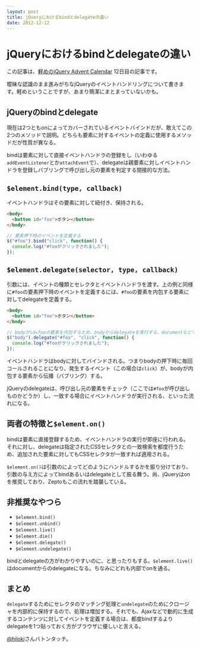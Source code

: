 ```yaml
---
layout: post
title: jQueryにおけるbindとdelegateの違い
date: 2012-12-12
---
```


# jQueryにおけるbindとdelegateの違い

この記事は、[軽めのjQuery Advent Calendar](http://www.adventar.org/calendars/29) 12日目の記事です。

曖昧な認識のまま進みがちなjQueryのイベントハンドリングについて書きます。軽めということですが、あまり簡潔にまとまっていないかも。

## jQueryのbindとdelegate

現在は2つともonによってカバーされているイベントバインドだが、敢えてこの2つのメソッドで説明。どちらも要素に対するイベントの定義に使用するメソッドだが性質が異なる。

bindは要素に対して直接イベントハンドラの登録をし（いわゆる`addEventListener`とか`attachEvent`で）、delegateは親要素に対しイベントハンドラを登録しバブリングで呼び出し元の要素を判定する間接的な方法。

## `$element.bind(type, callback)`

イベントハンドラはその要素に対して紐付き、保持される。

```html
<body>
  <button id="foo">ボタン</button>
</body>
```

```js
// 要素押下時のイベントを定義する
$("#foo").bind("click", function() {
  console.log("#fooがクリックされました");
});
```

## `$element.delegate(selector, type, callback)`

引数には、イベントの種類とセレクタとイベントハンドラを渡す。上の例と同様に`#foo`の要素押下時のイベントを定義するには、`#foo`の要素を内包する要素に対してdelegateを定義する。

```html
<body>
  <button id="foo">ボタン</button>
</body>
```

```js
// bodyがid=fooの要素を内包するため、bodyからdelegateを実行する。documentなどでもOK
$("body").delegate("#foo", "click", function() {
  console.log("#fooがクリックされました");
});
```

イベントハンドラはbodyに対してバインドされる。つまりbodyの押下時に毎回コールされることになり、発生するイベント（この場合は`click`）が、bodyが内包する要素から伝播（バブリング）する。

jQueryのdelegateは、呼び出し元の要素をチェック（ここでは`#foo`が呼び出しものかどうか）し、一致する場合にイベントハンドラが実行される、といった流れになる。

## 両者の特徴と`$element.on()`

bindは要素に直接登録するため、イベントハンドラの実行が即座に行われる。それに対し、delegateは指定されたCSSセレクタとの一致検索を都度行うため、追加された要素に対してもCSSセレクタが一致すれば適用される。

`$element.on()`は引数のによってどのようにハンドルするかを振り分けており、引数の与え方によってbindあるいはdelegateとして振る舞う。尚、jQueryはonを推奨しており、Zeptoもこの流れを踏襲している。

## 非推奨なやつら

- `$element.bind()`
- `$element.unbind()`
- `$element.live()`
- `$element.die()`
- `$element.delegate()`
- `$element.undelegate()`

bindとdelegateの方がわかりやすいのに、と思ったりもする。`$element.live()`はdocumentからのdelegateになる。ちなみにどれも内部でonを通る。

## まとめ

`delegate`するためにセレクタのマッチング処理と`undelegate`のためにクロージャを内部的に保持するので、処理は増加する。それでも、Ajaxなどで動的に生成するコンテンツに対してイベントを定義する場合は、都度bindするよりdelegateを1つ貼っておく方がブラウザに優しいと言える。

[@hiloki](http://twitter.com/hiloki)さんバトンタッチ。
